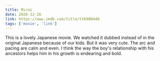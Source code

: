 ```yaml
---
title: Mirai
date: 2020-12-26
link: https://www.imdb.com/title/tt6900448
tags: ['movie', 'link']
---
```

This is a lovely Japanese movie. We watched it dubbed instead of in the original Japanese because of our kids. But it was very cute.
The arc and pacing are calm and even. I think the way the boy's relationship with his ancestors helps him in his growth is endearing
and bold.
